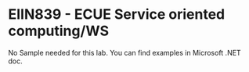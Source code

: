 # EIIN839 - ECUE Service oriented computing/WS

No Sample needed for this lab.
You can find examples in Microsoft .NET doc.